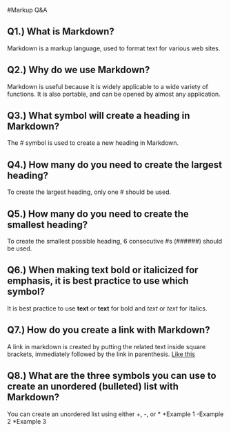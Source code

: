 #Markup Q&A

## Q1.) What is Markdown?
Markdown is a markup language, used to format text for various web sites.

## Q2.) Why do we use Markdown?
Markdown is useful because it is widely applicable to a wide variety of functions. It is also portable, and can be opened by almost any application.

## Q3.) What symbol will create a heading in Markdown?
The # symbol is used to create a new heading in Markdown.

## Q4.) How many do you need to create the largest heading?
To create the largest heading, only one # should be used.

## Q5.) How many do you need to create the smallest heading?
To create the smallest possible heading, 6 consecutive #s (######) should be used.

## Q6.) When making text bold or italicized for emphasis, it is best practice to use which symbol?
It is best practice to use **text** or __text__ for bold and *text* or _text_ for italics.

## Q7.) How do you create a link with Markdown?
A link in markdown is created by putting the related text inside square brackets, immediately followed by the link in parenthesis.
[Like this](www.theLinkHere.com)

## Q8.) What are the three symbols you can use to create an unordered (bulleted) list with Markdown?
You can create an unordered list using either +, -, or *
+Example 1
-Example 2
*Example 3
